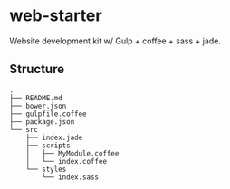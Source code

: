 # web-starter

Website development kit w/ Gulp + coffee + sass + jade.

## Structure

```
.
├── README.md
├── bower.json
├── gulpfile.coffee
├── package.json
└── src
    ├── index.jade
    ├── scripts
    │   ├── MyModule.coffee
    │   └── index.coffee
    └── styles
        └── index.sass
```
